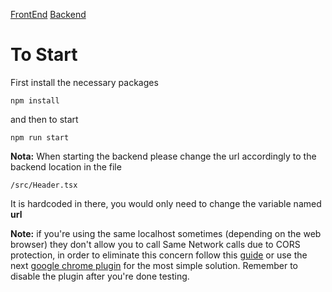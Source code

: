 [FrontEnd](https://github.com/Ledslash/hacker-news-feed)
[Backend](https://github.com/Ledslash/hacker-news-api)

# To Start
First install the necessary packages
```
npm install
```
and then to start
```
npm run start
```

**Nota:** When starting the backend please change the url accordingly to the backend location in the file
```
/src/Header.tsx
```
It is hardcoded in there, you would only need to change the variable named **url**


**Note:** if you're using the same localhost sometimes (depending on the web browser) they don't allow you to call Same Network calls due to CORS protection, in order to eliminate this concern follow this [guide](https://www.thepolyglotdeveloper.com/2014/08/bypass-cors-errors-testing-apis-locally/) or use the next [google chrome plugin](https://chrome.google.com/webstore/detail/moesif-orign-cors-changer/digfbfaphojjndkpccljibejjbppifbc) for the most simple solution.
Remember to disable the plugin after you're done testing.

